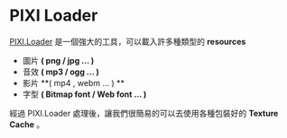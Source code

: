 # PIXI Loader

[PIXI.Loader](http://pixijs.github.io/docs/PIXI.html#.loader) 是一個強大的工具，可以載入許多種類型的 **resources** 

* 圖片 **( png / jpg ... )**
* 音效 **( mp3 / ogg ... )**
* 影片 **( mp4 , webm ... ) **
* 字型 **( Bitmap font / Web font ... )**


經過 PIXI.Loader 處理後，讓我們很簡易的可以去使用各種包裝好的 **Texture Cache** 。



